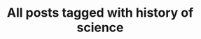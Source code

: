 ---
layout: tag
title: "All posts tagged with history of science"
permalink: /weblog/tags/history-of-science/
taxonomy: history of science
---